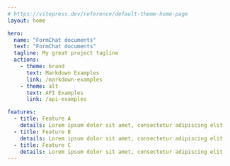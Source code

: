 ```yaml
---
# https://vitepress.dev/reference/default-theme-home-page
layout: home

hero:
  name: "FormChat documents"
  text: "FormChat documents"
  tagline: My great project tagline
  actions:
    - theme: brand
      text: Markdown Examples
      link: /markdown-examples
    - theme: alt
      text: API Examples
      link: /api-examples

features:
  - title: Feature A
    details: Lorem ipsum dolor sit amet, consectetur adipiscing elit
  - title: Feature B
    details: Lorem ipsum dolor sit amet, consectetur adipiscing elit
  - title: Feature C
    details: Lorem ipsum dolor sit amet, consectetur adipiscing elit
---
```

<ChatApp />

<script setup>
import ChatApp from '@/components/ChatApp.vue'
</script>
